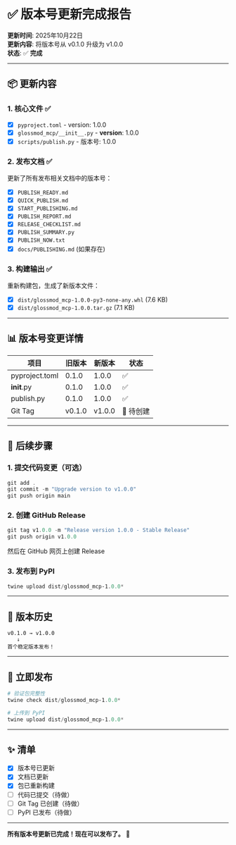 # ✅ 版本号更新完成报告

**更新时间**: 2025年10月22日  
**更新内容**: 将版本号从 v0.1.0 升级为 v1.0.0  
**状态**: ✅ **完成**

---

## 📦 更新内容

### 1. 核心文件 ✅
- [x] `pyproject.toml` - version: 1.0.0
- [x] `glossmod_mcp/__init__.py` - __version__: 1.0.0
- [x] `scripts/publish.py` - 版本号: 1.0.0

### 2. 发布文档 ✅
更新了所有发布相关文档中的版本号：
- [x] `PUBLISH_READY.md`
- [x] `QUICK_PUBLISH.md`
- [x] `START_PUBLISHING.md`
- [x] `PUBLISH_REPORT.md`
- [x] `RELEASE_CHECKLIST.md`
- [x] `PUBLISH_SUMMARY.py`
- [x] `PUBLISH_NOW.txt`
- [x] `docs/PUBLISHING.md` (如果存在)

### 3. 构建输出 ✅
重新构建包，生成了新版本文件：
- [x] `dist/glossmod_mcp-1.0.0-py3-none-any.whl` (7.6 KB)
- [x] `dist/glossmod_mcp-1.0.0.tar.gz` (7.1 KB)

---

## 📊 版本号变更详情

| 项目           | 旧版本 | 新版本 | 状态     |
| -------------- | ------ | ------ | -------- |
| pyproject.toml | 0.1.0  | 1.0.0  | ✅        |
| __init__.py    | 0.1.0  | 1.0.0  | ✅        |
| publish.py     | 0.1.0  | 1.0.0  | ✅        |
| Git Tag        | v0.1.0 | v1.0.0 | 📝 待创建 |

---

## 🎯 后续步骤

### 1. 提交代码变更（可选）

```powershell
git add .
git commit -m "Upgrade version to v1.0.0"
git push origin main
```

### 2. 创建 GitHub Release

```powershell
git tag v1.0.0 -m "Release version 1.0.0 - Stable Release"
git push origin v1.0.0
```

然后在 GitHub 网页上创建 Release

### 3. 发布到 PyPI

```powershell
twine upload dist/glossmod_mcp-1.0.0*
```

---

## 📝 版本历史

```
v0.1.0 → v1.0.0
   ↓
首个稳定版本发布！
```

---

## 🚀 立即发布

```powershell
# 验证包完整性
twine check dist/glossmod_mcp-1.0.0*

# 上传到 PyPI
twine upload dist/glossmod_mcp-1.0.0*
```

---

## ✨ 清单

- [x] 版本号已更新
- [x] 文档已更新
- [x] 包已重新构建
- [ ] 代码已提交（待做）
- [ ] Git Tag 已创建（待做）
- [ ] PyPI 已发布（待做）

---

**所有版本号更新已完成！现在可以发布了。** 🎉

